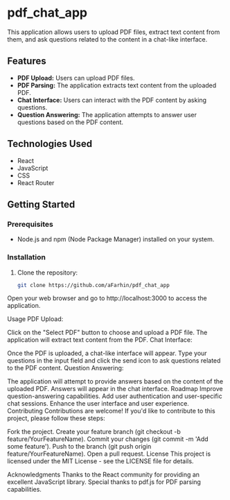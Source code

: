 # pdf_chat_app

This application allows users to upload PDF files, extract text content from them, and ask questions related to the content in a chat-like interface.

## Features

- **PDF Upload:** Users can upload PDF files.
- **PDF Parsing:** The application extracts text content from the uploaded PDF.
- **Chat Interface:** Users can interact with the PDF content by asking questions.
- **Question Answering:** The application attempts to answer user questions based on the PDF content.

## Technologies Used

- React
- JavaScript
- CSS
- React Router

## Getting Started

### Prerequisites

- Node.js and npm (Node Package Manager) installed on your system.

### Installation

1. Clone the repository:

   ```bash
   git clone https://github.com/aFarhin/pdf_chat_app


Open your web browser and go to http://localhost:3000 to access the application.

Usage
PDF Upload:

Click on the "Select PDF" button to choose and upload a PDF file.
The application will extract text content from the PDF.
Chat Interface:

Once the PDF is uploaded, a chat-like interface will appear.
Type your questions in the input field and click the send icon to ask questions related to the PDF content.
Question Answering:

The application will attempt to provide answers based on the content of the uploaded PDF.
Answers will appear in the chat interface.
Roadmap
Improve question-answering capabilities.
Add user authentication and user-specific chat sessions.
Enhance the user interface and user experience.
Contributing
Contributions are welcome! If you'd like to contribute to this project, please follow these steps:

Fork the project.
Create your feature branch (git checkout -b feature/YourFeatureName).
Commit your changes (git commit -m 'Add some feature').
Push to the branch (git push origin feature/YourFeatureName).
Open a pull request.
License
This project is licensed under the MIT License - see the LICENSE file for details.

Acknowledgments
Thanks to the React community for providing an excellent JavaScript library.
Special thanks to pdf.js for PDF parsing capabilities.